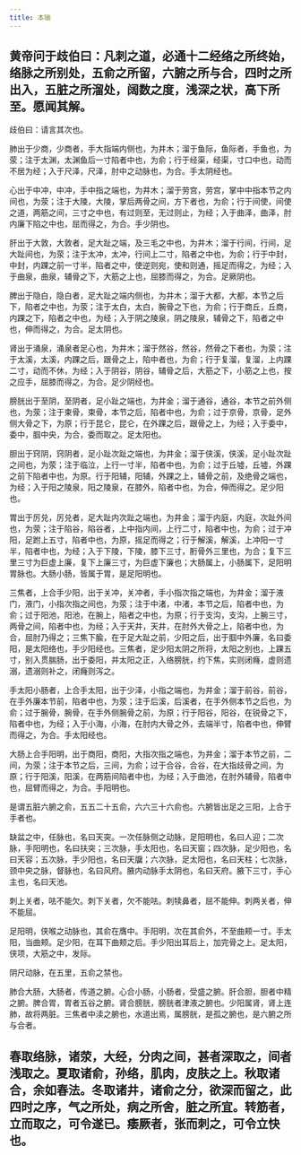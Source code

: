 ```yaml
---
title: 本输
---
```


## 黄帝问于歧伯曰：凡刺之道，必通十二经络之所终始，络脉之所别处，五俞之所留，六腑之所与合，四时之所出入，五脏之所溜处，阔数之度，浅深之状，高下所至。愿闻其解。

歧伯曰：请言其次也。

肺出于少商，少商者，手大指端内侧也，为井木；溜于鱼际，鱼际者，手鱼也，为荥；注于太渊，太渊鱼后一寸陷者中也，为俞；行于经渠，经渠，寸口中也，动而不居为经；入于尺泽，尺泽，肘中之动脉也，为合。手太阴经也。

心出于中冲，中冲，手中指之端也，为井木；溜于劳宫，劳宫，掌中中指本节之内间也，为荥；注于大陵，大陵，掌后两骨之间，方下者也，为俞；行于间使，间使之道，两筋之间，三寸之中也，有过则至，无过则止，为经；入于曲泽，曲泽，肘内廉下陷之中也，屈而得之，为合。手少阴也。

肝出于大敦，大敦者，足大趾之端，及三毛之中也，为井木；溜于行间，行间，足大趾间也，为荥；注于太冲，太冲，行间上二寸，陷者之中也，为俞；行于中封，中封，内踝之前一寸半，陷者之中，使逆则宛，使和则通，摇足而得之，为经；入于曲泉，曲泉，辅骨之下，大筋之上也，屈膝而得之，为合。足厥阴也。

脾出于隐白，隐白者，足大趾之端内侧也，为井木；溜于大都，大都，本节之后下，陷者之中也，为荥；注于太白，太白，腕骨之下也，为俞；行于商丘，丘商，内踝之下，陷者之中也，为经；入于阴之陵泉，阴之陵泉，辅骨之下，陷者之中也，伸而得之，为合。足太阴也。

肾出于涌泉，涌泉者足心也，为井木；溜于然谷，然谷，然骨之下者也，为荥；注于太溪，太溪，内踝之后，跟骨之上，陷中者也，为俞；行于复溜，复溜，上内踝二寸，动而不休，为经；入于阴谷，阴谷，辅骨之后，大筋之下，小筋之上也，按之应手，屈膝而得之，为合。足少阴经也。

膀胱出于至阴，至阴者，足小趾之端也，为井金；溜于通谷，通谷，本节之前外侧也，为荥；注于束骨，束骨，本节之后，陷者中也，为俞；过于京骨，京骨，足外侧大骨之下，为原；行于昆仑，昆仑，在外踝之后，跟骨之上，为经；入于委中，委中，腘中央，为合，委而取之。足太阳也。

胆出于窍阴，窍阴者，足小趾次趾之端也，为井金；溜于侠溪，侠溪，足小趾次趾之间也，为荥；注于临泣，上行一寸半，陷者中也，为俞；过于丘墟，丘墟，外踝之前下陷者中也，为原。行于阳辅，阳辅，外踝之上，辅骨之前，及绝骨之端也，为经；入于阳之陵泉，阳之陵泉，在膝外，陷者中也，为合，伸而得之。足少阳也。

胃出于厉兑，厉兑者，足大趾内次趾之端也，为井金；溜于内庭，内庭，次趾外间也，为荥；注于陷谷，陷谷者，上中指内间，上行二寸，陷者中也，为俞；过于冲阳，足跗上五寸，陷者中也，为原，摇足而得之；行于解溪，解溪，上冲阳一寸半，陷者中也，为经；入于下陵，下陵，膝下三寸，胻骨外三里也，为合；复下三里三寸为巨虚上廉，复下上廉三寸，为巨虚下廉也；大肠属上，小肠属下，足阳明胃脉也。大肠小肠，皆属于胃，是足阳明也。

三焦者，上合手少阳，出于关冲，关冲者，手小指次指之端也，为井金；溜于液门，液门，小指次指之间也，为荥；注于中渚，中渚，本节之后，陷者中也，为俞；过于阳池，阳池，在腕上，陷者之中也，为原；行于支沟，支沟，上腕三寸，两骨之间，陷者中也，为经；入于天井，天井，在肘外大骨之上，陷者中也，为合，屈肘乃得之；三焦下腧，在于足大趾之前，少阳之后，出于腘中外廉，名曰委阳，是太阳络也，手少阳经也。三焦者，足少阳太阴之所将，太阳之别也，上踝五寸，别入贯腨肠，出于委阳，并太阳之正，入络膀胱，约下焦，实则闭癃，虚则遗溺，遗溺则补之，闭癃则泻之。

手太阳小肠者，上合手太阳，出于少泽，小指之端也，为井金；溜于前谷，前谷，在手外廉本节前，陷者中也，为荥；注于后溪，后溪者，在手外侧本节之后也，为俞；过于腕骨，腕骨，在手外侧腕骨之前，为原；行于阳谷，阳谷，在锐骨之下，陷者中也，为经；入于小海，小海，在肘内大骨之外，去端半寸，陷者中也，伸臂而得之，为合。手太阳经也。

大肠上合手阳明，出于商阳，商阳，大指次指之端也，为井金；溜于本节之前，二间，为荥；注于本节之后，三间，为俞；过于合谷，合谷，在大指歧骨之间，为原；行于阳溪，阳溪，在两筋间陷者中也，为经；入于曲池，在肘外辅骨，陷者中也，屈臂而得之，为合。手阳明也。

是谓五脏六腑之俞，五五二十五俞，六六三十六俞也。六腑皆出足之三阳，上合于手者也。

缺盆之中，任脉也，名曰天突。一次任脉侧之动脉，足阳明也，名曰人迎；二次脉，手阳明也，名曰扶突；三次脉，手太阳也，名曰天窗；四次脉，足少阳也，名曰天容；五次脉，手少阳也，名曰天牖；六次脉，足太阳也，名曰天柱；七次脉，颈中央之脉，督脉也，名曰风府。腋内动脉手太阴也，名曰天府。腋下三寸，手心主也，名曰天池。

刺上关者，呿不能欠。刺下关者，欠不能呿。刺犊鼻者，屈不能伸。刺两关者，伸不能屈。

足阳明，侠喉之动脉也，其俞在膺中。手阳明，次在其俞外，不至曲颊一寸。手太阳，当曲颊。足少阳，在耳下曲颊之后。手少阳出耳后上，加完骨之上。足太阳，侠项，大筋之中，发际。

阴尺动脉，在五里，五俞之禁也。

肺合大肠，大肠者，传道之腑。心合小肠，小肠者，受盛之腑。肝合胆，胆者中精之腑。脾合胃，胃者五谷之腑。肾合膀胱，膀胱者津液之腑也。少阳属肾，肾上连肺，故将两脏。三焦者中渎之腑也，水道出焉，属膀胱，是孤之腑也，是六腑之所与合者。
## 春取络脉，诸荥，大经，分肉之间，甚者深取之，间者浅取之。夏取诸俞，孙络，肌肉，皮肤之上。秋取诸合，余如春法。冬取诸井，诸俞之分，欲深而留之，此四时之序，气之所处，病之所舍，脏之所宜。转筋者，立而取之，可令遂已。痿厥者，张而刺之，可令立快也。
